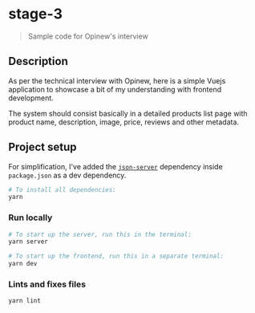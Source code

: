 # stage-3

> Sample code for Opinew&#39;s interview

## Description

As per the technical interview with Opinew, here is a simple Vuejs application to showcase a bit of my understanding with frontend development.

The system should consist basically in a detailed products list page with product name, description, image, price, reviews and other metadata.

## Project setup

For simplification, I've added the [`json-server`](https://github.com/typicode/json-server) dependency inside `package.json` as a dev dependency.

```bash
# To install all dependencies:
yarn
```

### Run locally
```bash
# To start up the server, run this in the terminal:
yarn server

# To start up the frontend, run this in a separate terminal:
yarn dev
```

### Lints and fixes files
```bash
yarn lint
```
